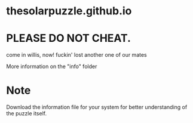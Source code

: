 # thesolarpuzzle.github.io

# PLEASE DO NOT CHEAT.


come in willis, now! fuckin' lost another one of our mates

More information on the "info" folder



# Note

Download the information file for your system for better understanding of the puzzle itself.

